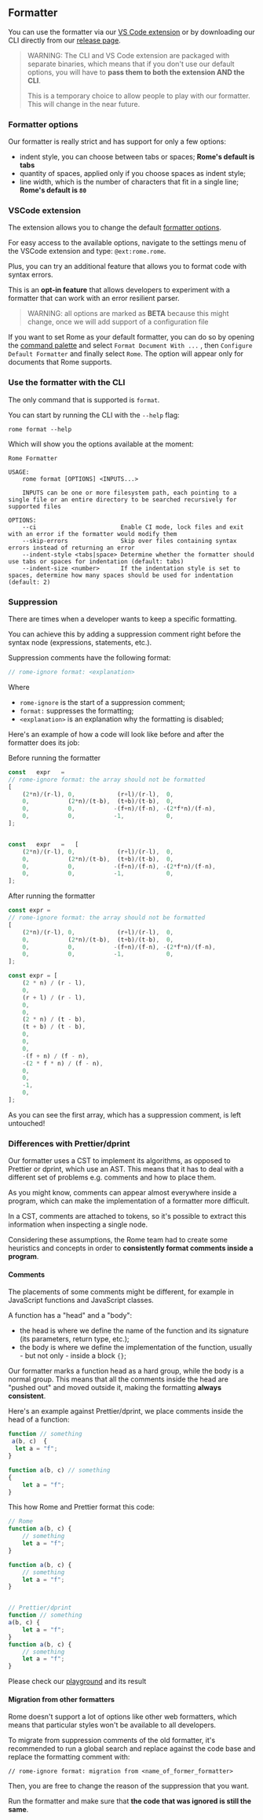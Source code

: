## Formatter

You can use the formatter via our [VS Code extension] or by downloading our CLI directly from our [release page].

> WARNING: The CLI and VS Code extension are packaged with separate binaries, which means that if you don't
> use our default options, you will have to **pass them to both the extension AND the CLI**.
>
> This is a temporary choice to allow people to play with our formatter. This will change in the near future.


### Formatter options

Our formatter is really strict and has support for only a few options:

- indent style, you can choose between tabs or spaces; **Rome's default is tabs**
- quantity of spaces, applied only if you choose spaces as indent style;
- line width, which is the number of characters that fit in a single line; **Rome's default is `80`**

### VSCode extension

The extension allows you to change the default [formatter options](#formatter-options).

For easy access to the available options, navigate to the settings menu of the VSCode extension and type: `@ext:rome.rome`.

Plus, you can try an additional feature that allows you to format code with syntax errors.

This is an **opt-in feature** that allows developers to experiment with a formatter that can work with an error resilient parser.

> WARNING: all options are marked as **BETA** because this might change, once we will add support of a configuration file

If you want to set Rome as your default formatter, you can do so by opening the [command palette]
and select `Format Document With ...` , then `Configure Default Formatter` and finally select `Rome`. The option will
appear only for documents that Rome supports.


### Use the formatter with the CLI

The only command that is supported is `format`.

You can start by running the CLI with the `--help` flag:

```shell
rome format --help
```

Which will show you the options available at the moment:

```shell
Rome Formatter

USAGE:
    rome format [OPTIONS] <INPUTS...>

    INPUTS can be one or more filesystem path, each pointing to a single file or an entire directory to be searched recursively for supported files

OPTIONS:
    --ci                        Enable CI mode, lock files and exit with an error if the formatter would modify them
    --skip-errors               Skip over files containing syntax errors instead of returning an error
    --indent-style <tabs|space> Determine whether the formatter should use tabs or spaces for indentation (default: tabs)
    --indent-size <number>      If the indentation style is set to spaces, determine how many spaces should be used for indentation (default: 2)

```

### Suppression

There are times when a developer wants to keep a specific formatting.

You can achieve this by adding a suppression comment right before the syntax node (expressions, statements, etc.).

Suppression comments have the following format:

```js
// rome-ignore format: <explanation>
```

Where
- `rome-ignore` is the start of a suppression comment;
- `format:` suppresses the formatting;
- `<explanation>` is an explanation why the formatting is disabled;

Here's an example of how a code will look like before and after the formatter does its job:

Before running the formatter

```js
const   expr   =
// rome-ignore format: the array should not be formatted
[
    (2*n)/(r-l), 0,            (r+l)/(r-l),  0,
    0,           (2*n)/(t-b),  (t+b)/(t-b),  0,
    0,           0,           -(f+n)/(f-n), -(2*f*n)/(f-n),
    0,           0,           -1,            0,
];


const   expr   =   [
    (2*n)/(r-l), 0,            (r+l)/(r-l),  0,
    0,           (2*n)/(t-b),  (t+b)/(t-b),  0,
    0,           0,           -(f+n)/(f-n), -(2*f*n)/(f-n),
    0,           0,           -1,            0,
];
```

After running the formatter

```js
const expr =
// rome-ignore format: the array should not be formatted
[
    (2*n)/(r-l), 0,            (r+l)/(r-l),  0,
    0,           (2*n)/(t-b),  (t+b)/(t-b),  0,
    0,           0,           -(f+n)/(f-n), -(2*f*n)/(f-n),
    0,           0,           -1,            0,
];

const expr = [
    (2 * n) / (r - l),
    0,
    (r + l) / (r - l),
    0,
    0,
    (2 * n) / (t - b),
    (t + b) / (t - b),
    0,
    0,
    0,
    -(f + n) / (f - n),
    -(2 * f * n) / (f - n),
    0,
    0,
    -1,
    0,
];
```

As you can see the first array, which has a suppression comment, is left untouched!

### Differences with Prettier/dprint

Our formatter uses a CST to implement its algorithms, as opposed to Prettier or dprint, which use an
AST. This means that it has to deal with a different set of problems e.g. comments and how to place them.

As you might know, comments can appear almost everywhere inside a program, which can make the implementation
of a formatter more difficult.

In a CST, comments are attached to tokens, so it's possible to extract this information when inspecting
a single node.

Considering these assumptions, the Rome team had to create some heuristics and concepts in order to
**consistently format comments inside a program**.

#### Comments

The placements of some comments might be different, for example in JavaScript functions and JavaScript classes.

A function has a "head" and a "body":
- the head is where we define the name of the function and its signature (its parameters, return type, etc.);
- the body is where we define the implementation of the function, usually - but not only - inside a block `{}`;

Our formatter marks a function head as a hard group, while the body is a normal group. This means that all
the comments inside the head are "pushed out" and moved outside it, making the formatting **always consistent**.

Here's an example against Prettier/dprint, we place comments inside the head of a function:

```js
function // something
 a(b, c)  {
  let a = "f";
}

function a(b, c) // something
{
    let a = "f";
}
```

This how Rome and Prettier format this code:
```js
// Rome
function a(b, c) {
	// something
	let a = "f";
}

function a(b, c) {
    // something
    let a = "f";
}


// Prettier/dprint
function // something
a(b, c) {
    let a = "f";
}
function a(b, c) {
    // something
    let a = "f";
}
```

Please check our [playground] and its result

#### Migration from other formatters

Rome doesn't support a lot of options like other web formatters, which means that particular styles
won't be available to all developers.

To migrate from suppression comments of the old formatter, it's recommended to run a global search and replace against the code
base and replace the formatting comment with:

```
// rome-ignore format: migration from <name_of_former_formatter>
```

Then, you are free to change the reason of the suppression that you want.

Run the formatter and make sure that **the code that was ignored is still the same**.


[VS Code extension]: https://marketplace.visualstudio.com/items?itemName=rome.rome
[release page]: https://github.com/rome/tools/releases
[playground]: https://play.rome.tools/?lineWidth=80&indentStyle=tab&indentWidth=2&typescript=true&jsx=false#ZnVuY3Rpb24gLy8gc29tZXRoaW5nCiBhKGIsIGMpICB7CiAgbGV0IGEgPSAiZiI7Cn0KCmZ1bmN0aW9uIGEoYiwgYykgLy8gc29tZXRoaW5nIAp7CiAgICBsZXQgYSA9ICJmIjsKfQ==
[command palette]: https://code.visualstudio.com/docs/getstarted/userinterface#_command-palette
